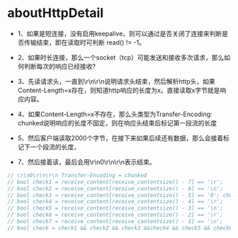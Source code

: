 # aboutHttpDetail

* 1、如果是短连接，没有启用keepalive，则可以通过是否关闭了连接来判断是否传输结束，即在读取时可判断 read() != -1。

* 2、如果时长连接，那么一个socket（tcp）可能发送和接收多次请求，那么如何判断每次的响应已经接收?

* 3、先读请求头，一直到\r\n\r\n说明请求头结束，然后解析http头，如果Content-Length=x存在，则知道http响应的长度为x。直接读取x字节就是响应内容。

* 4、如果Content-Length=x不存在，那么头类型为Transfer-Encoding: chunked说明响应的长度不固定，则在响应头结束后标记第一段流的长度

* 5、然后客户端读取2000个字节，在接下来如果后续还有数据，那么会接着标记下一个段流的长度，

* 7、然后接着读，最后会用\r\n0\r\n\r\n表示结束。

```cpp
// \r\n0\r\n\r\n Transfer-Encoding = chunked
// bool check1 = receive_content[receive_contentsize() - 7] == '\r';
// bool check2 = receive_content[receive_contentsize() - 6] == '\n';
// bool check3 = receive_content[receive_contentsize() - 5] == '0'; chunksize 有多个chunk要接受
// bool check4 = receive_content[receive_contentsize() - 4] == '\r';
// bool check5 = receive_content[receive_contentsize() - 3] == '\n';
// bool check6 = receive_content[receive_contentsize() - 2] == '\r';
// bool check7 = receive_content[receive_contentsize() - 1] == '\n';
// bool check = check1 && check2 && check3 &&check4 && check5 && check6 && check7;
```
